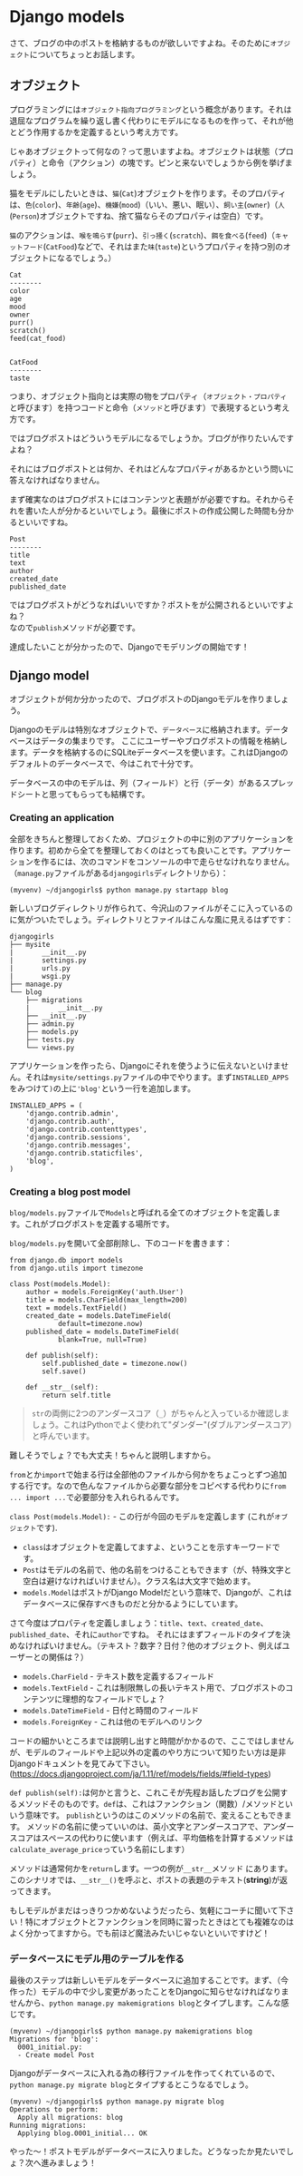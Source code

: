 # Django models

さて、ブログの中のポストを格納するものが欲しいですよね。そのために`オブジェクト`についてちょっとお話します。

## オブジェクト

プログラミングには`オブジェクト指向プログラミング`という概念があります。それは退屈なプログラムを繰り返し書く代わりにモデルになるものを作って、それが他とどう作用するかを定義するという考え方です。

じゃあオブジェクトって何なの？って思いますよね。オブジェクトは状態（プロパティ）と命令（アクション）の塊です。ピンと来ないでしょうから例を挙げましょう。

猫をモデルにしたいときは、`猫`(`Cat`)オブジェクトを作ります。そのプロパティは、`色`(`color`)、`年齢`(`age`)、`機嫌`(`mood`)（いい、悪い、眠い）、`飼い主`(`owner`)（`人`(`Person`)オブジェクトですね、捨て猫ならそのプロパティは空白）です。

`猫`のアクションは、`喉を鳴らす`(`purr`)、`引っ掻く`(`scratch`)、`餌を食べる`(`feed`)（`キャットフード`(`CatFood`)などで、それはまた`味`(`taste`)というプロパティを持つ別のオブジェクトになるでしょう。）

    Cat
    --------
    color
    age
    mood
    owner
    purr()
    scratch()
    feed(cat_food)


    CatFood
    --------
    taste

つまり、オブジェクト指向とは実際の物をプロパティ（`オブジェクト・プロパティ`と呼びます）を持つコードと命令（`メソッド`と呼びます）で表現するという考え方です。

ではブログポストはどういうモデルになるでしょうか。ブログが作りたいんですよね？

それにはブログポストとは何か、それはどんなプロパティがあるかという問いに答えなければなりません。

まず確実なのはブログポストにはコンテンツと表題がが必要ですね。それからそれを書いた人が分かるといいでしょう。最後にポストの作成公開した時間も分かるといいですね。

    Post
    --------
    title
    text
    author
    created_date
    published_date

ではブログポストがどうなればいいですか？ポストをが公開されるといいですよね？  
なので`publish`メソッドが必要です。

達成したいことが分かったので、Djangoでモデリングの開始です！


## Django model

オブジェクトが何か分かったので、ブログポストのDjangoモデルを作りましょう。

Djangoのモデルは特別なオブジェクトで、`データベース`に格納されます。データベースはデータの集まりです。
ここにユーザーやブログポストの情報を格納します。データを格納するのにSQLiteデータベースを使います。これはDjangoのデフォルトのデータベースで、今はこれで十分です。

データベースの中のモデルは、列（フィールド）と行（データ）があるスプレッドシートと思ってもらっても結構です。

### Creating an application

全部をきちんと整理しておくため、プロジェクトの中に別のアプリケーションを作ります。初めから全てを整理しておくのはとっても良いことです。アプリケーションを作るには、次のコマンドをコンソールの中で走らせなけれなりません。（`manage.py`ファイルがある`djangogirls`ディレクトリから）：

    (myvenv) ~/djangogirls$ python manage.py startapp blog

新しいブログディレクトリが作られて、今沢山のファイルがそこに入っているのに気がついたでしょう。ディレクトリとファイルはこんな風に見えるはずです：

    djangogirls
    ├── mysite
    |       __init__.py
    |       settings.py
    |       urls.py
    |       wsgi.py
    ├── manage.py
    └── blog
        ├── migrations
        |       __init__.py
        ├── __init__.py
        ├── admin.py
        ├── models.py
        ├── tests.py
        └── views.py

アプリケーションを作ったら、Djangoにそれを使うように伝えないといけません。それは`mysite/settings.py`ファイルの中でやります。まず`INSTALLED_APPS`をみつけて`)`の上に`'blog'`という一行を追加します。

    INSTALLED_APPS = (
        'django.contrib.admin',
        'django.contrib.auth',
        'django.contrib.contenttypes',
        'django.contrib.sessions',
        'django.contrib.messages',
        'django.contrib.staticfiles',
        'blog',
    )

### Creating a blog post model

`blog/models.py`ファイルで`Models`と呼ばれる全てのオブジェクトを定義します。これがブログポストを定義する場所です。

`blog/models.py`を開いて全部削除し、下のコードを書きます：

    from django.db import models
    from django.utils import timezone

    class Post(models.Model):
        author = models.ForeignKey('auth.User')
        title = models.CharField(max_length=200)
        text = models.TextField()
        created_date = models.DateTimeField(
                default=timezone.now)
        published_date = models.DateTimeField(
                blank=True, null=True)

        def publish(self):
            self.published_date = timezone.now()
            self.save()

        def __str__(self):
            return self.title

> `str`の両側に2つのアンダースコア（`_`）がちゃんと入っているか確認しましょう。これはPythonでよく使われて"ダンダー"(ダブルアンダースコア）と呼んでいます。

難しそうでしょ？でも大丈夫！ちゃんと説明しますから。

`from`とか`import`で始まる行は全部他のファイルから何かをちょこっとずつ追加する行です。なので色んなファイルから必要な部分をコピペする代わりに`from ... import ...`で必要部分を入れられるんです。

`class Post(models.Model):` - この行が今回のモデルを定義します (これが`オブジェクト`です).

- `class`はオブジェクトを定義してますよ、ということを示すキーワードです。
- `Post`はモデルの名前で、他の名前をつけることもできます（が、特殊文字と空白は避けなければいけません）。クラス名は大文字で始めます。
- `models.Model`はポストがDjango Modelだという意味で、Djangoが、これはデータベースに保存すべきものだと分かるようにしています。

さて今度はプロパティを定義しましょう：`title`、`text`、`created_date`、`published_date`、それに`author`ですね。
それにはまずフィールドのタイプを決めなければいけません。（テキスト？数字？日付？他のオブジェクト、例えばユーザーとの関係は？）

- `models.CharField` - テキスト数を定義するフィールド
- `models.TextField` - これは制限無しの長いテキスト用で、ブログポストのコンテンツに理想的なフィールドでしょ？
- `models.DateTimeField` - 日付と時間のフィールド
- `models.ForeignKey` - これは他のモデルへのリンク

コードの細かいところまでは説明し出すと時間がかかるので、ここではしませんが、モデルのフィールドや上記以外の定義のやり方について知りたい方は是非Djangoドキュメントを見てみて下さい。(https://docs.djangoproject.com/ja/1.11/ref/models/fields/#field-types)

`def publish(self):`は何かと言うと、これこそが先程お話したブログを公開するメソッドそのものです。`def`は、これはファンクション（関数）/メソッドといいう意味です。
`publish`というのはこのメソッドの名前で、変えることもできます。
メソッドの名前に使っていいのは、英小文字とアンダースコアで、アンダースコアはスペースの代わりに使います（例えば、平均価格を計算するメソッドは`calculate_average_price`っていう名前にします）

メソッドは通常何かを`return`します。一つの例が`__str__`メソッド にあります。このシナリオでは、`__str__()`を呼ぶと、ポストの表題のテキスト(**string**)が返ってきます。

もしモデルがまだはっきりつかめないようだったら、気軽にコーチに聞いて下さい！特にオブジェクトとファンクションを同時に習ったときはとても複雑なのはよく分かってますから。でも前ほど魔法みたいじゃないといいですけど！

### データベースにモデル用のテーブルを作る

最後のステップは新しいモデルをデータベースに追加することです。まず、（今作った）モデルの中で少し変更があったことをDjangoに知らせなければなりませんから、`python manage.py makemigrations blog`とタイプします。こんな感じです。

    (myvenv) ~/djangogirls$ python manage.py makemigrations blog
    Migrations for 'blog':
      0001_initial.py:
      - Create model Post

Djangoがデータベースに入れる為の移行ファイルを作ってくれているので、`python manage.py migrate blog`とタイプするとこうなるでしょう。

    (myvenv) ~/djangogirls$ python manage.py migrate blog
    Operations to perform:
      Apply all migrations: blog
    Running migrations:
      Applying blog.0001_initial... OK

やった～！ポストモデルがデータベースに入りました。どうなったか見たいでしょ？次へ進みましょう！
